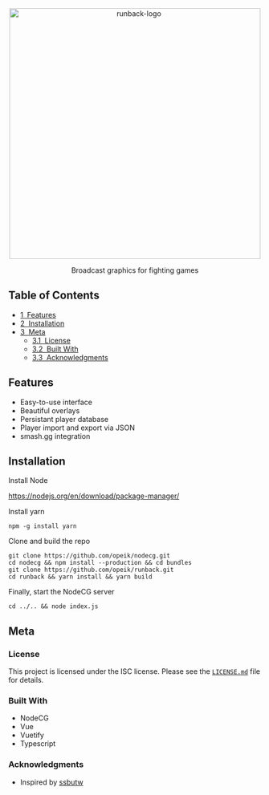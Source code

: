 <div align=center>
  <img src="https://i.imgur.com/9E1mdCY.png" alt="runback-logo" width="500">
  <p>
    Broadcast graphics for fighting games
  </p>
</div>

## Table of Contents
* [1&nbsp;&nbsp;Features](#features)
* [2&nbsp;&nbsp;Installation](#installation)
* [3&nbsp;&nbsp;Meta](#meta)
  * [3.1&nbsp;&nbsp;License](#license)
  * [3.2&nbsp;&nbsp;Built With](#built-with)
  * [3.3&nbsp;&nbsp;Acknowledgments](#acknowledgements)

## Features
  * Easy-to-use interface
  * Beautiful overlays
  * Persistant player database
  * Player import and export via JSON
  * smash.gg integration

## Installation
Install Node

https://nodejs.org/en/download/package-manager/

Install yarn
```
npm -g install yarn
```

Clone and build the repo
```
git clone https://github.com/opeik/nodecg.git
cd nodecg && npm install --production && cd bundles
git clone https://github.com/opeik/runback.git
cd runback && yarn install && yarn build
```
Finally, start the NodeCG server
```
cd ../.. && node index.js
```

## Meta
### License
This project is licensed under the ISC license. Please see the [`LICENSE.md`](LICENSE.md)
file for details.

### Built With
* NodeCG
* Vue
* Vuetify
* Typescript

### Acknowledgments
* Inspired by [ssbutw](https://github.com/crs38c28/ssbutw)
